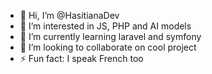 - 👋 Hi, I’m @HasitianaDev
- 👀 I’m interested in JS, PHP and AI models
- 🌱 I’m currently learning laravel and symfony
- 💞️ I’m looking to collaborate on cool project
- ⚡ Fun fact: I speak French too

<!---
HasitianaDev/HasitianaDev is a ✨ special ✨ repository because its `README.md` (this file) appears on your GitHub profile.
You can click the Preview link to take a look at your changes.
--->
